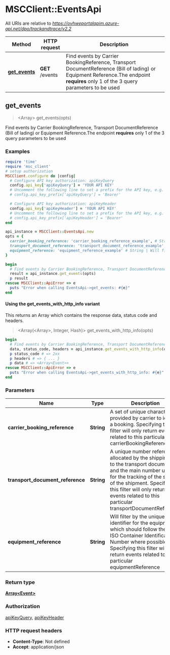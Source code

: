 # MSCClient::EventsApi

All URIs are relative to *https://ovhweportalapim.azure-api.net/dpo/trackandtrace/v2.2*

| Method | HTTP request | Description |
| ------ | ------------ | ----------- |
| [**get_events**](EventsApi.md#get_events) | **GET** /events | Find events by Carrier BookingReference, Transport DocumentReference (Bill of lading) or Equipment Reference.The endpoint **requires** only 1 of the 3 query parameters to be used |


## get_events

> <Array<Event>> get_events(opts)

Find events by Carrier BookingReference, Transport DocumentReference (Bill of lading) or Equipment Reference.The endpoint **requires** only 1 of the 3 query parameters to be used

### Examples

```ruby
require 'time'
require 'msc_client'
# setup authorization
MSCClient.configure do |config|
  # Configure API key authorization: apiKeyQuery
  config.api_key['apiKeyQuery'] = 'YOUR API KEY'
  # Uncomment the following line to set a prefix for the API key, e.g. 'Bearer' (defaults to nil)
  # config.api_key_prefix['apiKeyQuery'] = 'Bearer'

  # Configure API key authorization: apiKeyHeader
  config.api_key['apiKeyHeader'] = 'YOUR API KEY'
  # Uncomment the following line to set a prefix for the API key, e.g. 'Bearer' (defaults to nil)
  # config.api_key_prefix['apiKeyHeader'] = 'Bearer'
end

api_instance = MSCClient::EventsApi.new
opts = {
  carrier_booking_reference: 'carrier_booking_reference_example', # String | A set of unique characters provided by carrier to identify a booking.  Specifying this filter will only return events related to this particular carrierBookingReference
  transport_document_reference: 'transport_document_reference_example', # String | A unique number reference allocated by the shipping line to the transport document and   the main number used for the tracking of the status of the shipment.  Specifying this filter will only return events related to this particular transportDocumentReference
  equipment_reference: 'equipment_reference_example' # String | Will filter by the unique identifier for the equipment, which should follow the BIC ISO Container Identification Number where possible.  Specifying this filter will only return events related to this particular equipmentReference
}

begin
  # Find events by Carrier BookingReference, Transport DocumentReference (Bill of lading) or Equipment Reference.The endpoint **requires** only 1 of the 3 query parameters to be used
  result = api_instance.get_events(opts)
  p result
rescue MSCClient::ApiError => e
  puts "Error when calling EventsApi->get_events: #{e}"
end
```

#### Using the get_events_with_http_info variant

This returns an Array which contains the response data, status code and headers.

> <Array(<Array<Event>>, Integer, Hash)> get_events_with_http_info(opts)

```ruby
begin
  # Find events by Carrier BookingReference, Transport DocumentReference (Bill of lading) or Equipment Reference.The endpoint **requires** only 1 of the 3 query parameters to be used
  data, status_code, headers = api_instance.get_events_with_http_info(opts)
  p status_code # => 2xx
  p headers # => { ... }
  p data # => <Array<Event>>
rescue MSCClient::ApiError => e
  puts "Error when calling EventsApi->get_events_with_http_info: #{e}"
end
```

### Parameters

| Name | Type | Description | Notes |
| ---- | ---- | ----------- | ----- |
| **carrier_booking_reference** | **String** | A set of unique characters provided by carrier to identify a booking.  Specifying this filter will only return events related to this particular carrierBookingReference | [optional] |
| **transport_document_reference** | **String** | A unique number reference allocated by the shipping line to the transport document and   the main number used for the tracking of the status of the shipment.  Specifying this filter will only return events related to this particular transportDocumentReference | [optional] |
| **equipment_reference** | **String** | Will filter by the unique identifier for the equipment, which should follow the BIC ISO Container Identification Number where possible.  Specifying this filter will only return events related to this particular equipmentReference | [optional] |

### Return type

[**Array&lt;Event&gt;**](Event.md)

### Authorization

[apiKeyQuery](../README.md#apiKeyQuery), [apiKeyHeader](../README.md#apiKeyHeader)

### HTTP request headers

- **Content-Type**: Not defined
- **Accept**: application/json

